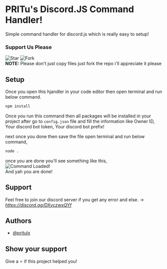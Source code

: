 
# PRITu's Discord.JS Command Handler!
Simple command handler for discord.js which is really easy to setup!
<br>
### Support Us Please
![Star](https://i.imgur.com/nA9EKUl.png)
![Fork](https://i.imgur.com/ikYWNWV.png)
<br>
**NOTE:** Please don't just copy files just fork the repo i'll appreciate it please 


## Setup 

Once you open this hjandler in your code editor then open terminal and run below command.

```bash 
npm install
```

Once you run this command then all packages will be installed in your project after go to `config.json` file
and fill the information like Owner ID, Your discord bot token, Your discord bot prefix!

next once you done then save the file open terminal and run below command,

```bash
node .
```
once you are done you'll see something like this,
<br>
![Command Loaded!](https://i.imgur.com/Oh5lIQK.png)
<br>
And yah you are done!
  
## Support

Feel free to join our discord server if you get any error and else. -> *https://discord.gg/DXyczwxQYf*

  
## Authors

- [@pritulx](https://www.github.com/pritulx)

## Show your support

Give a ⭐️ if this project helped you!
  
